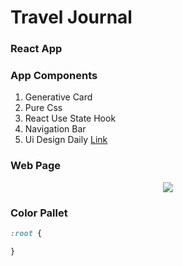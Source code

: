 # Travel Journal

### React App


### App Components

1. Generative Card
2. Pure Css
3. React Use State Hook
4. Navigation Bar
5. Ui Design Daily <a href="">Link</a>



### Web Page

<div align="center">
<img src="./src/assets/webpage.png">
</div>

### Color Pallet

``` CSS
:root {

}

```

